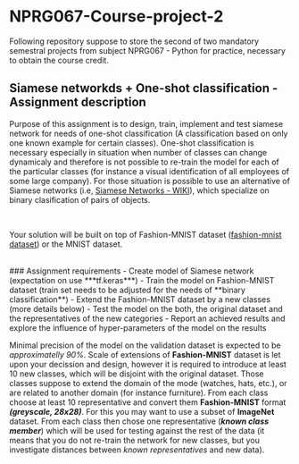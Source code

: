 # NPRG067-Course-project-2

Following repository suppose to store the second of two mandatory semestral projects from subject NPRG067 - Python for practice, necessary to obtain the course credit.

## Siamese networkds + One-shot classification - Assignment description

Purpose of this assignment is to design, train, implement and test siamese network for needs of one-shot classification (A classification based on only one known example for certain classes). One-shot classification is necessary especially in situation when number of classes can change dynamicaly and therefore is not possible to re-train the model for each of the particular classes (for instance a visual identification of all employees of some large company). For those situation is possible to use an alternative of Siamese networks (i.e, [Siamese Networks - WIKI](https://en.wikipedia.org/wiki/Siamese_neural_network)), which specialize on binary clasification of pairs of objects.

<br/>

Your solution will be built on top of Fashion-MNIST dataset ([fashion-mnist dataset](https://github.com/zalandoresearch/fashion-mnist)) or the MNIST dataset.

<br/>
### Assignment requirements
- Create model of Siamese network (expectation on use ***tf.keras***)
- Train the model on Fashion-MNIST dataset (train set needs to be adjusted for the needs of **binary classification**)
- Extend the Fashion-MNIST dataset by a new classes (more details below)
- Test the model on the both, the original dataset and the representatives of the new categories
- Report an achieved results and explore the influence of hyper-parameters of the model on the results

<br/>

Minimal precision of the model on the validation dataset is expected to be *approximatelly 90%*. Scale of extensions of **Fashion-MNIST** dataset is let upon your decission and design, however it is required to introduce at least 10 new classes, which will be disjoint with the original dataset. Those classes suppose to extend the domain of the mode (watches, hats, etc.), or are related to another domain (for instance furniture). From each class choose at least 10 representative and convert them **Fashion-MNIST** format ***(greyscale, 28x28)***. For this you may want to use a subset of **ImageNet** dataset. From each class then chose one representative (***known class member***) which will be used for testing against the rest of the data (it means that you do not re-train the network for new classes, but you investigate distances between *known representatives* and new data). 
